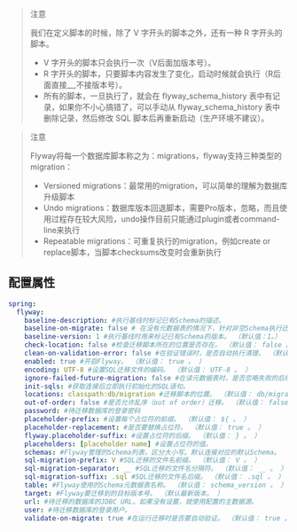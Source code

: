
> 注意
>
> 我们在定义脚本的时候，除了 V 字开头的脚本之外，还有一种 R 字开头的脚本。
> + V 字开头的脚本只会执行一次（V后面加版本号）。
> + R 字开头的脚本，只要脚本内容发生了变化，启动时候就会执行（R后面直接__,不接版本号）。
> + 所有的脚本，一旦执行了，就会在 flyway_schema_history 表中有记录，如果你不小心搞错了，可以手动从 flyway_schema_history 表中删除记录，然后修改 SQL 脚本后再重新启动（生产环境不建议）。

> 注意
>
>Flyway将每一个数据库脚本称之为：migrations，flyway支持三种类型的migration：
>+ Versioned migrations：最常用的migration，可以简单的理解为数据库升级脚本
>+ Undo migrations：数据库版本回退脚本，需要Pro版本，忽略，而且使用过程存在较大风险，undo操作目前只能通过plugin或者command-line来执行 
>+ Repeatable migrations：可重复执行的migration，例如create or replace脚本，当脚本checksums改变时会重新执行
  
 ## 配置属性
```yaml
spring:
  flyway:
    baseline-description: #执行基线时标记已有Schema的描述。
    baseline-on-migrate: false # 在没有元数据表的情况下，针对非空Schema执行迁移时是否自动调用基线。（默认值：false。）
    baseline-version: 1 #执行基线时用来标记已有Schema的版本。 （默认值：1。）
    check-location: false #检查迁移脚本所在的位置是否存在。 （默认值： false 。 ）
    clean-on-validation-error: false #在验证错误时，是否自动执行清理。 （默认值： false 。 ）
    enabled: true #开启Flyway。 （默认值： true 。 ）
    encoding: UTF-8 #设置SQL迁移文件的编码。 （默认值： UTF-8 。 ）
    ignore-failed-future-migration: false #在读元数据表时，是否忽略失败的后续迁移。 （默认值： false 。 ）
    init-sqls: #获取连接后立即执行初始化的SQL语句。
    locations: classpath:db/migration #迁移脚本的位置。 （默认值： db/migration 。 ）
    out-of-order: false #是否允许乱序（out of order）迁移。 （默认值： false 。 ）
    password: #待迁移数据库的登录密码
    placeholder-prefix: #设置每个占位符的前缀。 （默认值： ${ 。 ）
    placeholder-replacement: #是否要替换占位符。 （默认值： true 。 ）
    flyway.placeholder-suffix: #设置占位符的后缀。 （默认值： } 。 ）
    placeholders: [placeholder name] #设置占位符的值。
    schemas: #Flyway管理的Schema列表，区分大小写。默认连接对应的默认Schema。
    sql-migration-prefix: V #SQL迁移的文件名前缀。 （默认值： V 。 ）
    sql-migration-separator: __ #SQL迁移的文件名分隔符。 （默认值： __ 。 ）
    sql-migration-suffix: .sql #SQL迁移的文件名后缀。 （默认值： .sql 。 ）
    table: #Flyway使用的Schema元数据表名称。 （默认值： schema_version 。 ）
    target: #Flyway要迁移到的目标版本号。 （默认最新版本。 ）
    url: #待迁移的数据库的JDBC URL。如果没有设置，就使用配置的主数据源。
    user: #待迁移数据库的登录用户。
    validate-on-migrate: true #在运行迁移时是否要自动验证。 （默认值： true 。 ）
```


